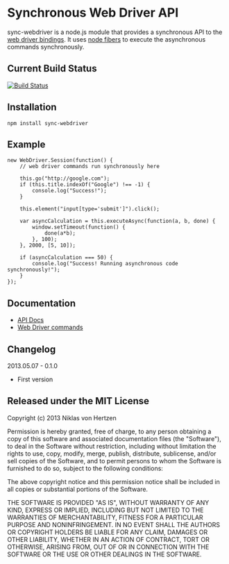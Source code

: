 Synchronous Web Driver API
==========================

sync-webdriver is a node.js module that provides a synchronous API to the [web driver bindings](https://code.google.com/p/selenium/wiki/JsonWireProtocol).
It uses [node fibers](https://github.com/laverdet/node-fibers) to execute the asynchronous commands synchronously.

Current Build Status
--------------------

[![Build Status](https://travis-ci.org/niklasvh/sync-webdriver.png?branch=master)](https://travis-ci.org/niklasvh/sync-webdriver)

Installation
------------

    npm install sync-webdriver

Example
-------

    new WebDriver.Session(function() {
        // web driver commands run synchronously here

        this.go("http://google.com");
        if (this.title.indexOf("Google") !== -1) {
            console.log("Success!");
        }

        this.element("input[type='submit']").click();

        var asyncCalculation = this.executeAsync(function(a, b, done) {
            window.setTimeout(function() {
                done(a*b);
            }, 100);
        }, 2000, [5, 10]);

        if (asyncCalculation === 50) {
            console.log("Success! Running asynchronous code synchronously!");
        }
    });


Documentation
-------------

   * [API Docs](http://niklasvh.github.io/sync-webdriver/docs/)
   * [Web Driver commands](https://code.google.com/p/selenium/wiki/JsonWireProtocol)


Changelog
----------

2013.05.07 - 0.1.0

   * First version


Released under the MIT License
------------------------------

Copyright (c) 2013 Niklas von Hertzen

Permission is hereby granted, free of charge, to any person
obtaining a copy of this software and associated documentation
files (the "Software"), to deal in the Software without
restriction, including without limitation the rights to use,
copy, modify, merge, publish, distribute, sublicense, and/or sell
copies of the Software, and to permit persons to whom the
Software is furnished to do so, subject to the following
conditions:

The above copyright notice and this permission notice shall be
included in all copies or substantial portions of the Software.

THE SOFTWARE IS PROVIDED "AS IS", WITHOUT WARRANTY OF ANY KIND,
EXPRESS OR IMPLIED, INCLUDING BUT NOT LIMITED TO THE WARRANTIES
OF MERCHANTABILITY, FITNESS FOR A PARTICULAR PURPOSE AND
NONINFRINGEMENT. IN NO EVENT SHALL THE AUTHORS OR COPYRIGHT
HOLDERS BE LIABLE FOR ANY CLAIM, DAMAGES OR OTHER LIABILITY,
WHETHER IN AN ACTION OF CONTRACT, TORT OR OTHERWISE, ARISING
FROM, OUT OF OR IN CONNECTION WITH THE SOFTWARE OR THE USE OR
OTHER DEALINGS IN THE SOFTWARE.